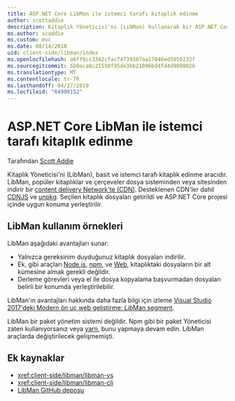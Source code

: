 ```yaml
---
title: ASP.NET Core LibMan ile istemci tarafı kitaplık edinme
author: scottaddie
description: Kitaplık Yöneticisi'ni (LibMan) kullanarak bir ASP.NET Core projesi içinde istemci tarafı kitaplık varlıkları yüklemeyi öğrenin.
ms.author: scaddie
ms.custom: mvc
ms.date: 08/14/2018
uid: client-side/libman/index
ms.openlocfilehash: a6ff0cc3342cfac74739387aa17046ed5050232f
ms.sourcegitcommit: 5b0eca8c21550f95de3bb21096bd4fd4d9098026
ms.translationtype: MT
ms.contentlocale: tr-TR
ms.lasthandoff: 04/27/2019
ms.locfileid: "64900152"
---
```

# <a name="client-side-library-acquisition-in-aspnet-core-with-libman"></a>ASP.NET Core LibMan ile istemci tarafı kitaplık edinme

Tarafından [Scott Addie](https://twitter.com/Scott_Addie)

Kitaplık Yöneticisi'ni (LibMan), basit ve istemci tarafı kitaplık edinme aracıdır. LibMan, popüler kitaplıklar ve çerçeveler dosya sisteminden veya sitesinden indirir bir [content delivery Network'te (CDN)](https://wikipedia.org/wiki/Content_delivery_network). Desteklenen CDN'ler dahil [CDNJS](https://cdnjs.com/) ve [unpkg](https://unpkg.com/#/). Seçilen kitaplık dosyaları getirildi ve ASP.NET Core projesi içinde uygun konuma yerleştirilir.

## <a name="libman-use-cases"></a>LibMan kullanım örnekleri

LibMan aşağıdaki avantajları sunar:

* Yalnızca gereksinim duyduğunuz kitaplık dosyaları indirilir.
* Ek, gibi araçları [Node.js](https://nodejs.org), [npm](https://www.npmjs.com), ve [Web](https://webpack.js.org), kitaplıktaki dosyaların bir alt kümesine almak gerekli değildir.
* Derleme görevleri veya el ile dosya kopyalama başvurmadan dosyaları belirli bir konumda yerleştirilebilir.

LibMan'ın avantajları hakkında daha fazla bilgi için izleme [Visual Studio 2017'deki Modern ön uç web geliştirme: LibMan segment](https://channel9.msdn.com/Events/Build/2017/B8073#time=43m34s).

LibMan bir paket yönetim sistemi değildir. Npm gibi bir paket Yöneticisi zaten kullanıyorsanız veya [yarn](https://yarnpkg.com), bunu yapmaya devam edin. LibMan araçlarda değiştirilecek gelişmemişti.

## <a name="additional-resources"></a>Ek kaynaklar

* <xref:client-side/libman/libman-vs>
* <xref:client-side/libman/libman-cli>
* [LibMan GitHub deposu](https://github.com/aspnet/LibraryManager)
